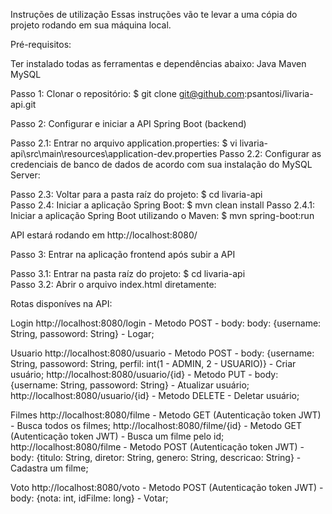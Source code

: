 
Instruções de utilização
Essas instruções vão te levar a uma cópia do projeto rodando em sua máquina local.

Pré-requisitos:

Ter instalado todas as ferramentas e dependências abaixo:
Java
Maven
MySQL

Passo 1: Clonar o repositório:
$ git clone git@github.com:psantosi/livaria-api.git

Passo 2: Configurar e iniciar a API Spring Boot (backend)

Passo 2.1: Entrar no arquivo application.properties:
$ vi livaria-api\src\main\resources\application-dev.properties
Passo 2.2: Configurar as credenciais de banco de dados de acordo com sua instalação do MySQL Server:

Passo 2.3: Voltar para a pasta raíz do projeto:
$ cd livaria-api\
Passo 2.4: Iniciar a aplicação Spring Boot:
$ mvn clean install
Passo 2.4.1: Iniciar a aplicação Spring Boot utilizando o Maven:
$ mvn spring-boot:run

API estará rodando em http://localhost:8080/

Passo 3: Entrar na aplicação frontend após subir a API

Passo 3.1: Entrar na pasta raíz do projeto:
$ cd livaria-api\
Passo 3.2: Abrir o arquivo index.html diretamente:

Rotas disponíves na API:

Login
http://localhost:8080/login - Metodo POST - body: body: {username: String, passoword: String} - Logar;

Usuario
http://localhost:8080/usuario - Metodo POST - body: {username: String, passoword: String, perfil: int(1 - ADMIN, 2 - USUARIO)} - Criar usuário;
http://localhost:8080/usuario/{id} - Metodo PUT - body: {username: String, passoword: String} - Atualizar usuário;
http://localhost:8080/usuario/{id} - Metodo DELETE - Deletar usuário;

Filmes
http://localhost:8080/filme - Metodo GET (Autenticação token JWT) - Busca todos os filmes;
http://localhost:8080/filme/{id} - Metodo GET (Autenticação token JWT) - Busca um filme pelo id;
http://localhost:8080/filme - Metodo POST (Autenticação token JWT) - body: {titulo: String, diretor: String, genero: String, descricao: String} - Cadastra um filme;

Voto
http://localhost:8080/voto - Metodo POST (Autenticação token JWT) - body: {nota: int, idFilme: long} - Votar;



